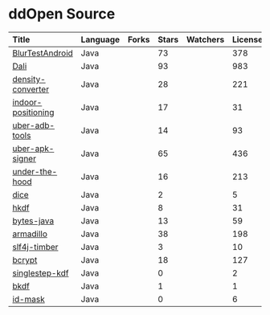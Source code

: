 # ddOpen Source

|Title|Language|Forks|Stars|Watchers|License|Published|
|:---|---|---|---|---|---|---:|
| [BlurTestAndroid](/opensource/BlurTestAndroid)| Java || 73 || 378 || 378 || Apache License 2.0 || Apr 07, 2014 |
| [Dali](/opensource/Dali)| Java || 93 || 983 || 983 || Apache License 2.0 || May 26, 2014 |
| [density-converter](/opensource/density-converter)| Java || 28 || 221 || 221 || Apache License 2.0 || Feb 26, 2016 |
| [indoor-positioning](/opensource/indoor-positioning)| Java || 17 || 31 || 31 ||  || Aug 07, 2016 |
| [uber-adb-tools](/opensource/uber-adb-tools)| Java || 14 || 93 || 93 || Apache License 2.0 || Sep 11, 2016 |
| [uber-apk-signer](/opensource/uber-apk-signer)| Java || 65 || 436 || 436 || Apache License 2.0 || Oct 10, 2016 |
| [under-the-hood](/opensource/under-the-hood)| Java || 16 || 213 || 213 || Apache License 2.0 || Nov 27, 2016 |
| [dice](/opensource/dice)| Java || 2 || 5 || 5 || Apache License 2.0 || Aug 14, 2017 |
| [hkdf](/opensource/hkdf)| Java || 8 || 31 || 31 || Apache License 2.0 || Sep 30, 2017 |
| [bytes-java](/opensource/bytes-java)| Java || 13 || 59 || 59 || Apache License 2.0 || Oct 31, 2017 |
| [armadillo](/opensource/armadillo)| Java || 38 || 198 || 198 || Apache License 2.0 || Dec 19, 2017 |
| [slf4j-timber](/opensource/slf4j-timber)| Java || 3 || 10 || 10 || Apache License 2.0 || Dec 31, 2017 |
| [bcrypt](/opensource/bcrypt)| Java || 18 || 127 || 127 || Apache License 2.0 || Jul 05, 2018 |
| [singlestep-kdf](/opensource/singlestep-kdf)| Java || 0 || 2 || 2 || Apache License 2.0 || Nov 18, 2018 |
| [bkdf](/opensource/bkdf)| Java || 1 || 1 || 1 || Apache License 2.0 || Dec 08, 2018 |
| [id-mask](/opensource/id-mask)| Java || 0 || 6 || 6 || Apache License 2.0 || Mar 30, 2019 |